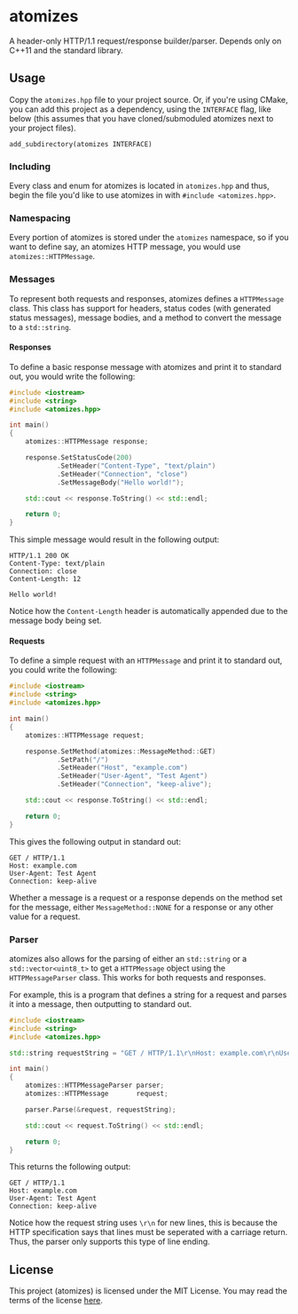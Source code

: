 # atomizes

A header-only HTTP/1.1 request/response builder/parser.
Depends only on C++11 and the standard library.

## Usage

Copy the `atomizes.hpp` file to your project source.
Or, if you're using CMake, you can add this project as a dependency, using the `INTERFACE` flag, like below (this assumes that you have cloned/submoduled atomizes next to your project files).

    add_subdirectory(atomizes INTERFACE)

### Including

Every class and enum for atomizes is located in `atomizes.hpp` and thus, begin the file you'd like to use atomizes in with `#include <atomizes.hpp>`.

### Namespacing

Every portion of atomizes is stored under the `atomizes` namespace, so if you want to define say, an atomizes HTTP message, you would use `atomizes::HTTPMessage`.

### Messages

To represent both requests and responses, atomizes defines a `HTTPMessage` class.
This class has support for headers, status codes (with generated status messages), message bodies, and a method to convert the message to a `std::string`.

#### Responses

To define a basic response message with atomizes and print it to standard out, you would write the following:

```cpp
#include <iostream>
#include <string>
#include <atomizes.hpp>

int main()
{
    atomizes::HTTPMessage response;

    response.SetStatusCode(200)
            .SetHeader("Content-Type", "text/plain")
            .SetHeader("Connection", "close")
            .SetMessageBody("Hello world!");

    std::cout << response.ToString() << std::endl;

    return 0;
}
```

This simple message would result in the following output:

```
HTTP/1.1 200 OK
Content-Type: text/plain
Connection: close
Content-Length: 12

Hello world!
```

Notice how the `Content-Length` header is automatically appended due to the message body being set.

#### Requests

To define a simple request with an `HTTPMessage` and print it to standard out, you could write the following:

```cpp
#include <iostream>
#include <string>
#include <atomizes.hpp>

int main()
{
    atomizes::HTTPMessage request;

    response.SetMethod(atomizes::MessageMethod::GET)
            .SetPath("/")
            .SetHeader("Host", "example.com")
            .SetHeader("User-Agent", "Test Agent")
            .SetHeader("Connection", "keep-alive");

    std::cout << response.ToString() << std::endl;

    return 0;
}
```

This gives the following output in standard out:

```
GET / HTTP/1.1
Host: example.com
User-Agent: Test Agent
Connection: keep-alive

```

Whether a message is a request or a response depends on the method set for the message, either `MessageMethod::NONE` for a response or any other value for a request.

### Parser

atomizes also allows for the parsing of either an `std::string` or a `std::vector<uint8_t>` to get a `HTTPMessage` object using the `HTTPMessageParser` class.
This works for both requests and responses.

For example, this is a program that defines a string for a request and parses it into a message, then outputting to standard out.

```cpp
#include <iostream>
#include <string>
#include <atomizes.hpp>

std::string requestString = "GET / HTTP/1.1\r\nHost: example.com\r\nUser-Agent: Test Agent\r\nConnection: keep-alive\r\n\r\n";

int main()
{
    atomizes::HTTPMessageParser parser;
    atomizes::HTTPMessage       request;

    parser.Parse(&request, requestString);

    std::cout << request.ToString() << std::endl;

    return 0;
}
```

This returns the following output:

```
GET / HTTP/1.1
Host: example.com
User-Agent: Test Agent
Connection: keep-alive

```

Notice how the request string uses `\r\n` for new lines, this is because the HTTP specification says that lines must be seperated with a carriage return. Thus, the parser only supports this type of line ending.

## License

This project (atomizes) is licensed under the MIT License.
You may read the terms of the license [here](https://github.com/tinfoilboy/atomizes/blob/master/LICENSE).